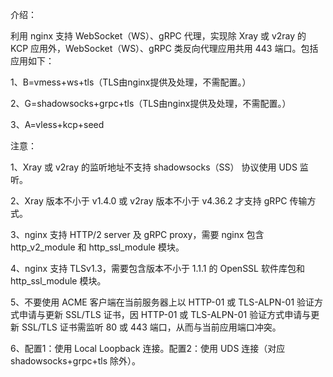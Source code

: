 介绍：

利用 nginx 支持 WebSocket（WS）、gRPC 代理，实现除 Xray 或 v2ray 的 KCP 应用外，WebSocket（WS）、gRPC 类反向代理应用共用 443 端口。包括应用如下：

1、B=vmess+ws+tls（TLS由nginx提供及处理，不需配置。）

2、G=shadowsocks+grpc+tls（TLS由nginx提供及处理，不需配置。）

3、A=vless+kcp+seed

注意：

1、Xray 或 v2ray 的监听地址不支持 shadowsocks（SS） 协议使用 UDS 监听。

2、Xray 版本不小于 v1.4.0 或 v2ray 版本不小于 v4.36.2 才支持 gRPC 传输方式。

3、nginx 支持 HTTP/2 server 及 gRPC proxy，需要 nginx 包含 http_v2_module 和 http_ssl_module 模块。

4、nginx 支持 TLSv1.3，需要包含版本不小于 1.1.1 的 OpenSSL 软件库包和 http_ssl_module 模块。

5、不要使用 ACME 客户端在当前服务器上以 HTTP-01 或 TLS-ALPN-01 验证方式申请与更新 SSL/TLS 证书，因 HTTP-01 或 TLS-ALPN-01 验证方式申请与更新 SSL/TLS 证书需监听 80 或 443 端口，从而与当前应用端口冲突。

6、配置1：使用 Local Loopback 连接。配置2：使用 UDS 连接（对应 shadowsocks+grpc+tls 除外）。
